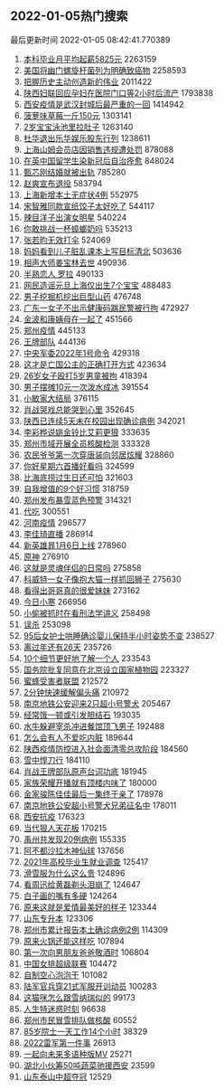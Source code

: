 ## 2022-01-05热门搜索 
最后更新时间 2022-01-05 08:42:41.770389 
1. [本科毕业月平均起薪5825元](https://s.weibo.com/weibo?q=%23%E6%9C%AC%E7%A7%91%E6%AF%95%E4%B8%9A%E6%9C%88%E5%B9%B3%E5%9D%87%E8%B5%B7%E8%96%AA5825%E5%85%83%23&Refer=top) 2263159
1. [美国将幽门螺旋杆菌列为明确致癌物](https://s.weibo.com/weibo?q=%23%E7%BE%8E%E5%9B%BD%E5%B0%86%E5%B9%BD%E9%97%A8%E8%9E%BA%E6%97%8B%E6%9D%86%E8%8F%8C%E5%88%97%E4%B8%BA%E6%98%8E%E7%A1%AE%E8%87%B4%E7%99%8C%E7%89%A9%23&Refer=top) 2258593
1. [把握历史主动创造新的伟业](https://s.weibo.com/weibo?q=%23%E6%8A%8A%E6%8F%A1%E5%8E%86%E5%8F%B2%E4%B8%BB%E5%8A%A8%E5%88%9B%E9%80%A0%E6%96%B0%E7%9A%84%E4%BC%9F%E4%B8%9A%23&Refer=top) 2011422
1. [陕西妇联回应孕妇在医院门口等2小时后流产](https://s.weibo.com/weibo?q=%23%E9%99%95%E8%A5%BF%E5%A6%87%E8%81%94%E5%9B%9E%E5%BA%94%E5%AD%95%E5%A6%87%E5%9C%A8%E5%8C%BB%E9%99%A2%E9%97%A8%E5%8F%A3%E7%AD%892%E5%B0%8F%E6%97%B6%E5%90%8E%E6%B5%81%E4%BA%A7%23&Refer=top) 1793838
1. [西安疫情是武汉封城后最严重的一回](https://s.weibo.com/weibo?q=%23%E8%A5%BF%E5%AE%89%E7%96%AB%E6%83%85%E6%98%AF%E6%AD%A6%E6%B1%89%E5%B0%81%E5%9F%8E%E5%90%8E%E6%9C%80%E4%B8%A5%E9%87%8D%E7%9A%84%E4%B8%80%E5%9B%9E%23&Refer=top) 1414942
1. [菠萝味草莓一斤150元](https://s.weibo.com/weibo?q=%23%E8%8F%A0%E8%90%9D%E5%91%B3%E8%8D%89%E8%8E%93%E4%B8%80%E6%96%A4150%E5%85%83%23&Refer=top) 1303141
1. [2岁宝宝泳池里拉肚子](https://s.weibo.com/weibo?q=2%E5%B2%81%E5%AE%9D%E5%AE%9D%E6%B3%B3%E6%B1%A0%E9%87%8C%E6%8B%89%E8%82%9A%E5%AD%90&Refer=top) 1263140
1. [杜华退出乐华娱乐股东行列](https://s.weibo.com/weibo?q=%23%E6%9D%9C%E5%8D%8E%E9%80%80%E5%87%BA%E4%B9%90%E5%8D%8E%E5%A8%B1%E4%B9%90%E8%82%A1%E4%B8%9C%E8%A1%8C%E5%88%97%23&Refer=top) 1238611
1. [上海山姆会员店因销售违规遭处罚](https://s.weibo.com/weibo?q=%23%E4%B8%8A%E6%B5%B7%E5%B1%B1%E5%A7%86%E4%BC%9A%E5%91%98%E5%BA%97%E5%9B%A0%E9%94%80%E5%94%AE%E8%BF%9D%E8%A7%84%E9%81%AD%E5%A4%84%E7%BD%9A%23&Refer=top) 878088
1. [在英中国留学生染新冠后自治痊愈](https://s.weibo.com/weibo?q=%23%E5%9C%A8%E8%8B%B1%E4%B8%AD%E5%9B%BD%E7%95%99%E5%AD%A6%E7%94%9F%E6%9F%93%E6%96%B0%E5%86%A0%E5%90%8E%E8%87%AA%E6%B2%BB%E7%97%8A%E6%84%88%23&Refer=top) 848024
1. [甄芯刚结婚就被出轨](https://s.weibo.com/weibo?q=%23%E7%94%84%E8%8A%AF%E5%88%9A%E7%BB%93%E5%A9%9A%E5%B0%B1%E8%A2%AB%E5%87%BA%E8%BD%A8%23&Refer=top) 785280
1. [赵爽宣布退役](https://s.weibo.com/weibo?q=%23%E8%B5%B5%E7%88%BD%E5%AE%A3%E5%B8%83%E9%80%80%E5%BD%B9%23&Refer=top) 583794
1. [上海新增本土无症状4例](https://s.weibo.com/weibo?q=%23%E4%B8%8A%E6%B5%B7%E6%96%B0%E5%A2%9E%E6%9C%AC%E5%9C%9F%E6%97%A0%E7%97%87%E7%8A%B64%E4%BE%8B%23&Refer=top) 552975
1. [宋智雅同款宣纸饺子太好吃了](https://s.weibo.com/weibo?q=%23%E5%AE%8B%E6%99%BA%E9%9B%85%E5%90%8C%E6%AC%BE%E5%AE%A3%E7%BA%B8%E9%A5%BA%E5%AD%90%E5%A4%AA%E5%A5%BD%E5%90%83%E4%BA%86%23&Refer=top) 544117
1. [辣目洋子出演女明星](https://s.weibo.com/weibo?q=%23%E8%BE%A3%E7%9B%AE%E6%B4%8B%E5%AD%90%E5%87%BA%E6%BC%94%E5%A5%B3%E6%98%8E%E6%98%9F%23&Refer=top) 540224
1. [你敢挑战一杯蟑螂奶吗](https://s.weibo.com/weibo?q=%23%E4%BD%A0%E6%95%A2%E6%8C%91%E6%88%98%E4%B8%80%E6%9D%AF%E8%9F%91%E8%9E%82%E5%A5%B6%E5%90%97%23&Refer=top) 535213
1. [张若昀无效打伞](https://s.weibo.com/weibo?q=%23%E5%BC%A0%E8%8B%A5%E6%98%80%E6%97%A0%E6%95%88%E6%89%93%E4%BC%9E%23&Refer=top) 524069
1. [妈妈看到儿子脏乱课本上写目标清北](https://s.weibo.com/weibo?q=%23%E5%A6%88%E5%A6%88%E7%9C%8B%E5%88%B0%E5%84%BF%E5%AD%90%E8%84%8F%E4%B9%B1%E8%AF%BE%E6%9C%AC%E4%B8%8A%E5%86%99%E7%9B%AE%E6%A0%87%E6%B8%85%E5%8C%97%23&Refer=top) 503636
1. [相声大师姜宝林去世](https://s.weibo.com/weibo?q=%23%E7%9B%B8%E5%A3%B0%E5%A4%A7%E5%B8%88%E5%A7%9C%E5%AE%9D%E6%9E%97%E5%8E%BB%E4%B8%96%23&Refer=top) 490936
1. [半熟恋人 罗拉](https://s.weibo.com/weibo?q=%E5%8D%8A%E7%86%9F%E6%81%8B%E4%BA%BA%20%E7%BD%97%E6%8B%89&Refer=top) 490133
1. [网民造谣元旦上海仅出生7个宝宝](https://s.weibo.com/weibo?q=%23%E7%BD%91%E6%B0%91%E9%80%A0%E8%B0%A3%E5%85%83%E6%97%A6%E4%B8%8A%E6%B5%B7%E4%BB%85%E5%87%BA%E7%94%9F7%E4%B8%AA%E5%AE%9D%E5%AE%9D%23&Refer=top) 488483
1. [男子挖掘机挖出巨型山药](https://s.weibo.com/weibo?q=%23%E7%94%B7%E5%AD%90%E6%8C%96%E6%8E%98%E6%9C%BA%E6%8C%96%E5%87%BA%E5%B7%A8%E5%9E%8B%E5%B1%B1%E8%8D%AF%23&Refer=top) 476748
1. [广东一女子不出示健康码踹民警被行拘](https://s.weibo.com/weibo?q=%23%E5%B9%BF%E4%B8%9C%E4%B8%80%E5%A5%B3%E5%AD%90%E4%B8%8D%E5%87%BA%E7%A4%BA%E5%81%A5%E5%BA%B7%E7%A0%81%E8%B8%B9%E6%B0%91%E8%AD%A6%E8%A2%AB%E8%A1%8C%E6%8B%98%23&Refer=top) 472927
1. [金波和康姨母在一起了](https://s.weibo.com/weibo?q=%23%E9%87%91%E6%B3%A2%E5%92%8C%E5%BA%B7%E5%A7%A8%E6%AF%8D%E5%9C%A8%E4%B8%80%E8%B5%B7%E4%BA%86%23&Refer=top) 451566
1. [郑州疫情](https://s.weibo.com/weibo?q=%23%E9%83%91%E5%B7%9E%E7%96%AB%E6%83%85%23&Refer=top) 445133
1. [王牌部队](https://s.weibo.com/weibo?q=%E7%8E%8B%E7%89%8C%E9%83%A8%E9%98%9F&Refer=top) 444136
1. [中央军委2022年1号命令](https://s.weibo.com/weibo?q=%23%E4%B8%AD%E5%A4%AE%E5%86%9B%E5%A7%942022%E5%B9%B41%E5%8F%B7%E5%91%BD%E4%BB%A4%23&Refer=top) 429318
1. [这才是亡国公主的正确打开方式](https://s.weibo.com/weibo?q=%23%E8%BF%99%E6%89%8D%E6%98%AF%E4%BA%A1%E5%9B%BD%E5%85%AC%E4%B8%BB%E7%9A%84%E6%AD%A3%E7%A1%AE%E6%89%93%E5%BC%80%E6%96%B9%E5%BC%8F%23&Refer=top) 423634
1. [26岁女子殴打5岁男童被拘](https://s.weibo.com/weibo?q=%2326%E5%B2%81%E5%A5%B3%E5%AD%90%E6%AE%B4%E6%89%935%E5%B2%81%E7%94%B7%E7%AB%A5%E8%A2%AB%E6%8B%98%23&Refer=top) 418394
1. [男子摆摊10元一次泼水成冰](https://s.weibo.com/weibo?q=%23%E7%94%B7%E5%AD%90%E6%91%86%E6%91%8A10%E5%85%83%E4%B8%80%E6%AC%A1%E6%B3%BC%E6%B0%B4%E6%88%90%E5%86%B0%23&Refer=top) 391554
1. [小敏家大结局](https://s.weibo.com/weibo?q=%23%E5%B0%8F%E6%95%8F%E5%AE%B6%E5%A4%A7%E7%BB%93%E5%B1%80%23&Refer=top) 376115
1. [肖战哭戏总能哭到心里](https://s.weibo.com/weibo?q=%23%E8%82%96%E6%88%98%E5%93%AD%E6%88%8F%E6%80%BB%E8%83%BD%E5%93%AD%E5%88%B0%E5%BF%83%E9%87%8C%23&Refer=top) 352645
1. [陕西已连续5天未在校园出现确诊病例](https://s.weibo.com/weibo?q=%23%E9%99%95%E8%A5%BF%E5%B7%B2%E8%BF%9E%E7%BB%AD5%E5%A4%A9%E6%9C%AA%E5%9C%A8%E6%A0%A1%E5%9B%AD%E5%87%BA%E7%8E%B0%E7%A1%AE%E8%AF%8A%E7%97%85%E4%BE%8B%23&Refer=top) 342021
1. [李彩桦说姚金铃比艾莉更狠](https://s.weibo.com/weibo?q=%23%E6%9D%8E%E5%BD%A9%E6%A1%A6%E8%AF%B4%E5%A7%9A%E9%87%91%E9%93%83%E6%AF%94%E8%89%BE%E8%8E%89%E6%9B%B4%E7%8B%A0%23&Refer=top) 333635
1. [郑州市域开展全员核酸检测](https://s.weibo.com/weibo?q=%23%E9%83%91%E5%B7%9E%E5%B8%82%E5%9F%9F%E5%BC%80%E5%B1%95%E5%85%A8%E5%91%98%E6%A0%B8%E9%85%B8%E6%A3%80%E6%B5%8B%23&Refer=top) 333328
1. [农民爷爷第一次穿唐装向邻居炫耀](https://s.weibo.com/weibo?q=%23%E5%86%9C%E6%B0%91%E7%88%B7%E7%88%B7%E7%AC%AC%E4%B8%80%E6%AC%A1%E7%A9%BF%E5%94%90%E8%A3%85%E5%90%91%E9%82%BB%E5%B1%85%E7%82%AB%E8%80%80%23&Refer=top) 328860
1. [你好星期六首播好看吗](https://s.weibo.com/weibo?q=%23%E4%BD%A0%E5%A5%BD%E6%98%9F%E6%9C%9F%E5%85%AD%E9%A6%96%E6%92%AD%E5%A5%BD%E7%9C%8B%E5%90%97%23&Refer=top) 324599
1. [比海底捞过生日还可怕](https://s.weibo.com/weibo?q=%23%E6%AF%94%E6%B5%B7%E5%BA%95%E6%8D%9E%E8%BF%87%E7%94%9F%E6%97%A5%E8%BF%98%E5%8F%AF%E6%80%95%23&Refer=top) 321603
1. [自我增值的9个好习惯](https://s.weibo.com/weibo?q=%23%E8%87%AA%E6%88%91%E5%A2%9E%E5%80%BC%E7%9A%849%E4%B8%AA%E5%A5%BD%E4%B9%A0%E6%83%AF%23&Refer=top) 318759
1. [郑州发布暴雪蓝色预警](https://s.weibo.com/weibo?q=%23%E9%83%91%E5%B7%9E%E5%8F%91%E5%B8%83%E6%9A%B4%E9%9B%AA%E8%93%9D%E8%89%B2%E9%A2%84%E8%AD%A6%23&Refer=top) 314321
1. [代吃](https://s.weibo.com/weibo?q=%E4%BB%A3%E5%90%83&Refer=top) 300551
1. [河南疫情](https://s.weibo.com/weibo?q=%23%E6%B2%B3%E5%8D%97%E7%96%AB%E6%83%85%23&Refer=top) 296577
1. [李佳琦直播](https://s.weibo.com/weibo?q=%23%E6%9D%8E%E4%BD%B3%E7%90%A6%E7%9B%B4%E6%92%AD%23&Refer=top) 286914
1. [新英雄暃1月6日上线](https://s.weibo.com/weibo?q=%23%E6%96%B0%E8%8B%B1%E9%9B%84%E6%9A%831%E6%9C%886%E6%97%A5%E4%B8%8A%E7%BA%BF%23&Refer=top) 278960
1. [原神](https://s.weibo.com/weibo?q=%E5%8E%9F%E7%A5%9E&Refer=top) 276910
1. [这就是灵魂伴侣的日常吗](https://s.weibo.com/weibo?q=%23%E8%BF%99%E5%B0%B1%E6%98%AF%E7%81%B5%E9%AD%82%E4%BC%B4%E4%BE%A3%E7%9A%84%E6%97%A5%E5%B8%B8%E5%90%97%23&Refer=top) 275858
1. [科威特一女子像抱大猫一样抓回狮子](https://s.weibo.com/weibo?q=%23%E7%A7%91%E5%A8%81%E7%89%B9%E4%B8%80%E5%A5%B3%E5%AD%90%E5%83%8F%E6%8A%B1%E5%A4%A7%E7%8C%AB%E4%B8%80%E6%A0%B7%E6%8A%93%E5%9B%9E%E7%8B%AE%E5%AD%90%23&Refer=top) 275630
1. [看得出哥哥真的很爱妹妹](https://s.weibo.com/weibo?q=%23%E7%9C%8B%E5%BE%97%E5%87%BA%E5%93%A5%E5%93%A5%E7%9C%9F%E7%9A%84%E5%BE%88%E7%88%B1%E5%A6%B9%E5%A6%B9%23&Refer=top) 273162
1. [今日小寒](https://s.weibo.com/weibo?q=%23%E4%BB%8A%E6%97%A5%E5%B0%8F%E5%AF%92%23&Refer=top) 266956
1. [小偷被抓时在看刑法学讲义](https://s.weibo.com/weibo?q=%23%E5%B0%8F%E5%81%B7%E8%A2%AB%E6%8A%93%E6%97%B6%E5%9C%A8%E7%9C%8B%E5%88%91%E6%B3%95%E5%AD%A6%E8%AE%B2%E4%B9%89%23&Refer=top) 258498
1. [误杀](https://s.weibo.com/weibo?q=%E8%AF%AF%E6%9D%80&Refer=top) 253098
1. [95后女护士哄睡确诊婴儿保持半小时姿势不变](https://s.weibo.com/weibo?q=%2395%E5%90%8E%E5%A5%B3%E6%8A%A4%E5%A3%AB%E5%93%84%E7%9D%A1%E7%A1%AE%E8%AF%8A%E5%A9%B4%E5%84%BF%E4%BF%9D%E6%8C%81%E5%8D%8A%E5%B0%8F%E6%97%B6%E5%A7%BF%E5%8A%BF%E4%B8%8D%E5%8F%98%23&Refer=top) 238527
1. [离过年还有26天](https://s.weibo.com/weibo?q=%E7%A6%BB%E8%BF%87%E5%B9%B4%E8%BF%98%E6%9C%8926%E5%A4%A9&Refer=top) 235726
1. [10个细节更好地了解一个人](https://s.weibo.com/weibo?q=%2310%E4%B8%AA%E7%BB%86%E8%8A%82%E6%9B%B4%E5%A5%BD%E5%9C%B0%E4%BA%86%E8%A7%A3%E4%B8%80%E4%B8%AA%E4%BA%BA%23&Refer=top) 233543
1. [国务院批复同意在北京设立国家植物园](https://s.weibo.com/weibo?q=%23%E5%9B%BD%E5%8A%A1%E9%99%A2%E6%89%B9%E5%A4%8D%E5%90%8C%E6%84%8F%E5%9C%A8%E5%8C%97%E4%BA%AC%E8%AE%BE%E7%AB%8B%E5%9B%BD%E5%AE%B6%E6%A4%8D%E7%89%A9%E5%9B%AD%23&Refer=top) 223327
1. [蜜蜂受害者联盟](https://s.weibo.com/weibo?q=%E8%9C%9C%E8%9C%82%E5%8F%97%E5%AE%B3%E8%80%85%E8%81%94%E7%9B%9F&Refer=top) 212572
1. [2分钟快速缓解偏头痛](https://s.weibo.com/weibo?q=%232%E5%88%86%E9%92%9F%E5%BF%AB%E9%80%9F%E7%BC%93%E8%A7%A3%E5%81%8F%E5%A4%B4%E7%97%9B%23&Refer=top) 210972
1. [南京地铁公安迎来2只超小号警犬](https://s.weibo.com/weibo?q=%23%E5%8D%97%E4%BA%AC%E5%9C%B0%E9%93%81%E5%85%AC%E5%AE%89%E8%BF%8E%E6%9D%A52%E5%8F%AA%E8%B6%85%E5%B0%8F%E5%8F%B7%E8%AD%A6%E7%8A%AC%23&Refer=top) 205467
1. [经常饿一顿或引发胆结石](https://s.weibo.com/weibo?q=%23%E7%BB%8F%E5%B8%B8%E9%A5%BF%E4%B8%80%E9%A1%BF%E6%88%96%E5%BC%95%E5%8F%91%E8%83%86%E7%BB%93%E7%9F%B3%23&Refer=top) 193035
1. [水牛躲避宰杀冲进餐馆顶飞男子](https://s.weibo.com/weibo?q=%23%E6%B0%B4%E7%89%9B%E8%BA%B2%E9%81%BF%E5%AE%B0%E6%9D%80%E5%86%B2%E8%BF%9B%E9%A4%90%E9%A6%86%E9%A1%B6%E9%A3%9E%E7%94%B7%E5%AD%90%23&Refer=top) 192488
1. [怎么会有人不爱吃内脏](https://s.weibo.com/weibo?q=%23%E6%80%8E%E4%B9%88%E4%BC%9A%E6%9C%89%E4%BA%BA%E4%B8%8D%E7%88%B1%E5%90%83%E5%86%85%E8%84%8F%23&Refer=top) 189644
1. [陕西疫情防控进入社会面清零总攻阶段](https://s.weibo.com/weibo?q=%E9%99%95%E8%A5%BF%E7%96%AB%E6%83%85%E9%98%B2%E6%8E%A7%E8%BF%9B%E5%85%A5%E7%A4%BE%E4%BC%9A%E9%9D%A2%E6%B8%85%E9%9B%B6%E6%80%BB%E6%94%BB%E9%98%B6%E6%AE%B5&Refer=top) 184560
1. [雪中悍刀行](https://s.weibo.com/weibo?q=%E9%9B%AA%E4%B8%AD%E6%82%8D%E5%88%80%E8%A1%8C&Refer=top) 184110
1. [肖战王牌部队原声台词功底](https://s.weibo.com/weibo?q=%23%E8%82%96%E6%88%98%E7%8E%8B%E7%89%8C%E9%83%A8%E9%98%9F%E5%8E%9F%E5%A3%B0%E5%8F%B0%E8%AF%8D%E5%8A%9F%E5%BA%95%23&Refer=top) 181945
1. [家族荣耀开播就有顶楼内味了](https://s.weibo.com/weibo?q=%23%E5%AE%B6%E6%97%8F%E8%8D%A3%E8%80%80%E5%BC%80%E6%92%AD%E5%B0%B1%E6%9C%89%E9%A1%B6%E6%A5%BC%E5%86%85%E5%91%B3%E4%BA%86%23&Refer=top) 180000
1. [金家骏陈佳佳最后一集终于亲了](https://s.weibo.com/weibo?q=%23%E9%87%91%E5%AE%B6%E9%AA%8F%E9%99%88%E4%BD%B3%E4%BD%B3%E6%9C%80%E5%90%8E%E4%B8%80%E9%9B%86%E7%BB%88%E4%BA%8E%E4%BA%B2%E4%BA%86%23&Refer=top) 178978
1. [南京地铁公安超小号警犬兄弟征名中](https://s.weibo.com/weibo?q=%23%E5%8D%97%E4%BA%AC%E5%9C%B0%E9%93%81%E5%85%AC%E5%AE%89%E8%B6%85%E5%B0%8F%E5%8F%B7%E8%AD%A6%E7%8A%AC%E5%85%84%E5%BC%9F%E5%BE%81%E5%90%8D%E4%B8%AD%23&Refer=top) 178011
1. [西安抗疫](https://s.weibo.com/weibo?q=%E8%A5%BF%E5%AE%89%E6%8A%97%E7%96%AB&Refer=top) 176323
1. [当代狠人天花板](https://s.weibo.com/weibo?q=%23%E5%BD%93%E4%BB%A3%E7%8B%A0%E4%BA%BA%E5%A4%A9%E8%8A%B1%E6%9D%BF%23&Refer=top) 170215
1. [禹州共发现20例病例](https://s.weibo.com/weibo?q=%23%E7%A6%B9%E5%B7%9E%E5%85%B1%E5%8F%91%E7%8E%B020%E4%BE%8B%E7%97%85%E4%BE%8B%23&Refer=top) 155335
1. [阿不都沙拉木神仙球](https://s.weibo.com/weibo?q=%23%E9%98%BF%E4%B8%8D%E9%83%BD%E6%B2%99%E6%8B%89%E6%9C%A8%E7%A5%9E%E4%BB%99%E7%90%83%23&Refer=top) 137656
1. [2021年高校毕业生就业调查](https://s.weibo.com/weibo?q=%232021%E5%B9%B4%E9%AB%98%E6%A0%A1%E6%AF%95%E4%B8%9A%E7%94%9F%E5%B0%B1%E4%B8%9A%E8%B0%83%E6%9F%A5%23&Refer=top) 125417
1. [滑雪服为什么这么贵](https://s.weibo.com/weibo?q=%23%E6%BB%91%E9%9B%AA%E6%9C%8D%E4%B8%BA%E4%BB%80%E4%B9%88%E8%BF%99%E4%B9%88%E8%B4%B5%23&Refer=top) 124896
1. [看周迅给黄磊剃头泪崩了](https://s.weibo.com/weibo?q=%23%E7%9C%8B%E5%91%A8%E8%BF%85%E7%BB%99%E9%BB%84%E7%A3%8A%E5%89%83%E5%A4%B4%E6%B3%AA%E5%B4%A9%E4%BA%86%23&Refer=top) 124647
1. [白子画的嘴有多硬](https://s.weibo.com/weibo?q=%23%E7%99%BD%E5%AD%90%E7%94%BB%E7%9A%84%E5%98%B4%E6%9C%89%E5%A4%9A%E7%A1%AC%23&Refer=top) 124264
1. [原来这就是爱情最美好的样子](https://s.weibo.com/weibo?q=%23%E5%8E%9F%E6%9D%A5%E8%BF%99%E5%B0%B1%E6%98%AF%E7%88%B1%E6%83%85%E6%9C%80%E7%BE%8E%E5%A5%BD%E7%9A%84%E6%A0%B7%E5%AD%90%23&Refer=top) 123344
1. [山东专升本](https://s.weibo.com/weibo?q=%23%E5%B1%B1%E4%B8%9C%E4%B8%93%E5%8D%87%E6%9C%AC%23&Refer=top) 123306
1. [郑州市累计报告本土确诊病例2例](https://s.weibo.com/weibo?q=%23%E9%83%91%E5%B7%9E%E5%B8%82%E7%B4%AF%E8%AE%A1%E6%8A%A5%E5%91%8A%E6%9C%AC%E5%9C%9F%E7%A1%AE%E8%AF%8A%E7%97%85%E4%BE%8B2%E4%BE%8B%23&Refer=top) 114309
1. [原来火锅还能这样吃](https://s.weibo.com/weibo?q=%23%E5%8E%9F%E6%9D%A5%E7%81%AB%E9%94%85%E8%BF%98%E8%83%BD%E8%BF%99%E6%A0%B7%E5%90%83%23&Refer=top) 107894
1. [第一次向男朋友爸爸敬酒时](https://s.weibo.com/weibo?q=%23%E7%AC%AC%E4%B8%80%E6%AC%A1%E5%90%91%E7%94%B7%E6%9C%8B%E5%8F%8B%E7%88%B8%E7%88%B8%E6%95%AC%E9%85%92%E6%97%B6%23&Refer=top) 106804
1. [中国女排超级联赛](https://s.weibo.com/weibo?q=%23%E4%B8%AD%E5%9B%BD%E5%A5%B3%E6%8E%92%E8%B6%85%E7%BA%A7%E8%81%94%E8%B5%9B%23&Refer=top) 104472
1. [自制空心泡泡干](https://s.weibo.com/weibo?q=%E8%87%AA%E5%88%B6%E7%A9%BA%E5%BF%83%E6%B3%A1%E6%B3%A1%E5%B9%B2&Refer=top) 101082
1. [陆军官兵穿21式军服开训动员](https://s.weibo.com/weibo?q=%23%E9%99%86%E5%86%9B%E5%AE%98%E5%85%B5%E7%A9%BF21%E5%BC%8F%E5%86%9B%E6%9C%8D%E5%BC%80%E8%AE%AD%E5%8A%A8%E5%91%98%23&Refer=top) 100283
1. [这猫咪怎么跟雪纳瑞似的](https://s.weibo.com/weibo?q=%23%E8%BF%99%E7%8C%AB%E5%92%AA%E6%80%8E%E4%B9%88%E8%B7%9F%E9%9B%AA%E7%BA%B3%E7%91%9E%E4%BC%BC%E7%9A%84%23&Refer=top) 99173
1. [人生特迷惑时刻](https://s.weibo.com/weibo?q=%23%E4%BA%BA%E7%94%9F%E7%89%B9%E8%BF%B7%E6%83%91%E6%97%B6%E5%88%BB%23&Refer=top) 96638
1. [郑州市民冒雪排队做核酸](https://s.weibo.com/weibo?q=%23%E9%83%91%E5%B7%9E%E5%B8%82%E6%B0%91%E5%86%92%E9%9B%AA%E6%8E%92%E9%98%9F%E5%81%9A%E6%A0%B8%E9%85%B8%23&Refer=top) 60552
1. [85岁院士一天工作14个小时](https://s.weibo.com/weibo?q=%2385%E5%B2%81%E9%99%A2%E5%A3%AB%E4%B8%80%E5%A4%A9%E5%B7%A5%E4%BD%9C14%E4%B8%AA%E5%B0%8F%E6%97%B6%23&Refer=top) 38329
1. [2022雷军第一件事](https://s.weibo.com/weibo?q=%232022%E9%9B%B7%E5%86%9B%E7%AC%AC%E4%B8%80%E4%BB%B6%E4%BA%8B%23&Refer=top) 26913
1. [一起向未来多语种版MV](https://s.weibo.com/weibo?q=%23%E4%B8%80%E8%B5%B7%E5%90%91%E6%9C%AA%E6%9D%A5%E5%A4%9A%E8%AF%AD%E7%A7%8D%E7%89%88MV%23&Refer=top) 25271
1. [湖北小伙筹50吨蔬菜驰援西安](https://s.weibo.com/weibo?q=%23%E6%B9%96%E5%8C%97%E5%B0%8F%E4%BC%99%E7%AD%B950%E5%90%A8%E8%94%AC%E8%8F%9C%E9%A9%B0%E6%8F%B4%E8%A5%BF%E5%AE%89%23&Refer=top) 23599
1. [山东泰山中超夺冠](https://s.weibo.com/weibo?q=%23%E5%B1%B1%E4%B8%9C%E6%B3%B0%E5%B1%B1%E4%B8%AD%E8%B6%85%E5%A4%BA%E5%86%A0%23&Refer=top) 12529
